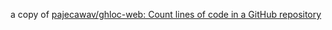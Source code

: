 a copy of [pajecawav/ghloc-web: Count lines of code in a GitHub repository](https://github.com/pajecawav/ghloc-web)
